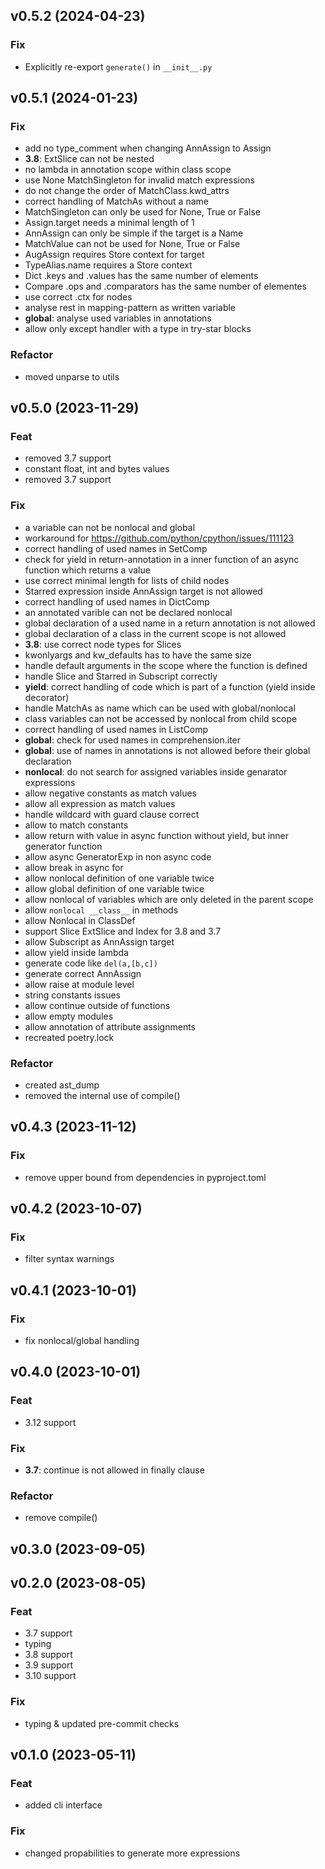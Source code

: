 ## v0.5.2 (2024-04-23)

### Fix

- Explicitly re-export `generate()` in `__init__.py`

## v0.5.1 (2024-01-23)

### Fix

- add no type_comment when changing AnnAssign to Assign
- **3.8**: ExtSlice can not be nested
- no lambda in annotation scope within class scope
- use None MatchSingleton for invalid match expressions
- do not change the order of MatchClass.kwd_attrs
- correct handling of MatchAs without a name
- MatchSingleton can only be used for None, True or False
- Assign.target needs a minimal length of 1
- AnnAssign can only be simple if the target is a Name
- MatchValue can not be used for None, True or False
- AugAssign requires Store context for target
- TypeAlias.name requires a Store context
- Dict .keys and .values has the same number of elements
- Compare .ops and .comparators has the same number of elementes
- use correct .ctx for nodes
- analyse rest in mapping-pattern as written variable
- **global**: analyse used variables in annotations
- allow only except handler with a type in try-star blocks

### Refactor

- moved unparse to utils

## v0.5.0 (2023-11-29)

### Feat

- removed 3.7 support
- constant float, int and bytes values
- removed 3.7 support

### Fix

- a variable can not be nonlocal and global
- workaround for https://github.com/python/cpython/issues/111123
- correct handling of used names in SetComp
- check for yield in return-annotation in a inner function of an async function which returns a value
- use correct minimal length for lists of child nodes
- Starred expression inside AnnAssign target is not allowed
- correct handling of used names in DictComp
- an annotated varible can not be declared nonlocal
- global declaration of a used name in a return annotation is not allowed
- global declaration of a class in the current scope is not allowed
- **3.8**: use correct node types for Slices
- kwonlyargs and kw_defaults has to have the same size
- handle default arguments in the scope where the function is defined
- handle Slice and Starred in Subscript correctly
- **yield**: correct handling of code which is part of a function (yield inside decorator)
- handle MatchAs as name which can be used with global/nonlocal
- class variables can not be accessed by nonlocal from child scope
- correct handling of used names in ListComp
- **global**: check for used names in comprehension.iter
- **global**: use of names in annotations is not allowed before their global declaration
- **nonlocal**: do not search for assigned variables inside genarator expressions
- allow negative constants as match values
- allow all expression as match values
- handle wildcard with guard clause correct
- allow to match constants
- allow return with value in async function without yield, but inner generator function
- allow async GeneratorExp in non async code
- allow break in async for
- allow nonlocal definition of one variable twice
- allow global definition of one variable twice
- allow nonlocal of variables which are only deleted in the parent scope
- allow `nonlocal __class__` in methods
- allow Nonlocal in ClassDef
- support Slice ExtSlice and Index for 3.8 and 3.7
- allow Subscript as AnnAssign target
- allow yield inside lambda
- generate code like `del(a,[b,c])`
- generate correct AnnAssign
- allow raise at module level
- string constants issues
- allow continue outside of functions
- allow empty modules
- allow annotation of attribute assignments
- recreated poetry.lock

### Refactor

- created ast_dump
- removed the internal use of compile()

## v0.4.3 (2023-11-12)

### Fix

- remove upper bound from dependencies in pyproject.toml

## v0.4.2 (2023-10-07)

### Fix

- filter syntax warnings

## v0.4.1 (2023-10-01)

### Fix

- fix nonlocal/global handling

## v0.4.0 (2023-10-01)

### Feat

- 3.12 support

### Fix

- **3.7**: continue is not allowed in finally clause

### Refactor

- remove compile()

## v0.3.0 (2023-09-05)

## v0.2.0 (2023-08-05)

### Feat

- 3.7 support
- typing
- 3.8 support
- 3.9 support
- 3.10 support

### Fix

- typing & updated pre-commit checks

## v0.1.0 (2023-05-11)

### Feat

- added cli interface

### Fix

- changed propabilities to generate more expressions

